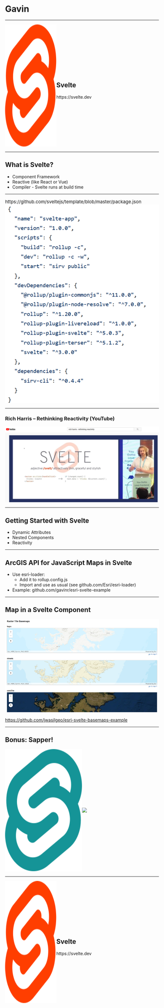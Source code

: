 <!-- .slide: data-background="./../common/slides/section.jpg" -->

# Gavin

----
<!-- .slide: data-background="./../common/slides/section.jpg" -->
<div style="display:flex">
  <div style="flex: 1;"><img src="img/svelte/svelte-logo.svg" class="transparent" height="400" /></div>
  <div style="flex: 2; align-self: center; text-align: left">
    <h2>Svelte</h2>
    https://svelte.dev
  </div>
</div>

----

## What is Svelte?

- Component Framework
- Reactive (like React or Vue)
- Compiler - Svelte runs at build time

----

<p style="font-size:15px; margin-bottom: 0px;">https://github.com/sveltejs/template/blob/master/package.json</p>
<img src="img/svelte/package.png" class="transparent" />

----
### Rich Harris – Rethinking Reactivity (YouTube)

[![alt text](img/svelte/youtube-rich-harris.png "Logo Title Text 1")](https://www.youtube.com/watch?v=AdNJ3fydeao)

----
## Getting Started with Svelte

- Dynamic Attributes
- Nested Components
- Reactivity


----

## ArcGIS API for JavaScript Maps in Svelte

- Use esri-loader:
  - Add it to rollup.config.js
  - Import and use as usual (see github.com/Esri/esri-loader)
- Example: github.com/gavinr/esri-svelte-example

----

## Map in a Svelte Component

[![esri-svelte-basemaps example](img/svelte/map-svelte-component.png "Maps")](https://github.com/jwasilgeo/esri-svelte-basemaps-example)

https://github.com/jwasilgeo/esri-svelte-basemaps-example

----

## Bonus: Sapper!

<div style="display:flex">
  <div style="flex: 1;"><a href="https://sapper.svelte.dev/"><img src="img/svelte/sapper-logo.svg" class="transparent" height="400" /></a></div>
  <div style="flex: 1; align-self: center; text-align: left">
    <img src="img/svelte/mind.gif" class="transparent" height="400" />
  </div>
</div>

----
<!-- .slide: data-background="./../common/slides/section.jpg" -->
<div style="display:flex">
  <div style="flex: 1;"><img src="img/svelte/svelte-logo.svg" class="transparent" height="400" /></div>
  <div style="flex: 2; align-self: center; text-align: left">
    <h2>Svelte</h2>
    https://svelte.dev
  </div>
</div>
